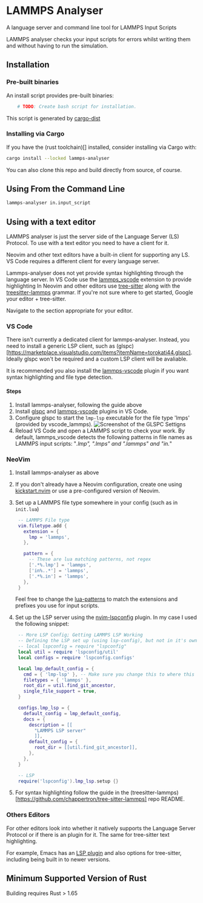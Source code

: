 # LAMMPS Analyser

A language server and command line tool for LAMMPS Input Scripts

LAMMPS analyser checks your input scripts for errors whilst writing them
and without having to run the simulation.

<!-- TODO: Commandline output image -->
<!-- TODO: Screenshot of in editor highlighting and errors -->

## Installation

### Pre-built binaries

An install script provides pre-built binaries:

``` bash
    # TODO: Create bash script for installation.
```

This script is generated by [cargo-dist]()

### Installing via Cargo

If you have the (rust toolchain)[] installed, consider installing via Cargo with:

``` sh
cargo install --locked lammps-analyser
```

You can also clone this repo and build directly from source, of course.

## Using From the Command Line

``` bash
lammps-analyser in.input_script
```

## Using with a text editor

LAMMPS analyser is just the server side of the Language Server (LS) Protocol.
To use with a text editor you need to have a client for it.

Neovim and other text editors have a built-in client for supporting any LS.
VS Code requires a different client for every language server.

Lammps-analyser does not yet provide syntax highlighting through the language server.
In VS Code use the [lammps_vscode](https://marketplace.visualstudio.com/items?itemName=ThFriedrich.lammps) 
extension to provide highlighting
In Neovim and other editors use [tree-sitter](https://github.com/tree-sitter/tree-sitter)
along with the [treesitter-lammps](https://github.com/chappertron/tree-sitter-lammps) grammar.
If you're not sure where to get started, Google your editor + tree-sitter.

Navigate to the section appropriate for your editor.

### VS Code

There isn't currently a dedicated client for lammps-analyser.
Instead, you need to install a generic LSP client, such as (glspc)[https://marketplace.visualstudio.com/items?itemName=torokati44.glspc].
Ideally glspc won't be required and a custom LSP client will be avaliable.

It is recommended you also install the [lammps-vscode](https://marketplace.visualstudio.com/items?itemName=ThFriedrich.lammps) 
plugin if you want syntax highlighting and file type detection.

#### Steps

1. Install lammps-analyser, following the guide above
2. Install [glspc](https://marketplace.visualstudio.com/items?itemName=torokati44.glspc)
    and [lammps-vscode](https://marketplace.visualstudio.com/items?itemName=ThFriedrich.lammps) plugins in VS Code.
3. Configure glspc to start the `lmp-lsp` executable for the file type 'lmps' (provided by vscode_lammps).
   ![Screenshot of the GLSPC Settigns]()
4. Reload VS Code and open a LAMMPS script to check your work.
   By default, lammps_vscode detects the following patterns in file names as LAMMPS input scripts:
   "*.lmp", ".lmps" and ".lammps" and "in.*"

<!-- TODO: screen shot of the configuration -->

### NeoVim

1. Install lammps-analyser as above
2. If you don't already have a Neovim configuration, create one using [kickstart.nvim](https://github.com/nvim-lua/kickstart.nvim) 
or use a pre-configured version of Neovim.
3. Set up a LAMMPS file type somewhere in your config (such as in `init.lua`)

   ```lua
    -- LAMMPS File type
    vim.filetype.add {
      extension = {
        lmp = 'lammps',
      },

      pattern = {
        -- These are lua matching patterns, not regex
        ['.*%.lmp'] = 'lammps',
        ['in%..*'] = 'lammps',
        ['.*%.in'] = 'lammps',
      },
    }
   ```

   Feel free to change the [lua-patterns](https://www.lua.org/pil/20.2.html) to match the extensions and prefixes you use for input scripts.

4. Set up the LSP server using the [nvim-lspconfig](https://github.com/neovim/nvim-lspconfig) plugin.
   In my case I used the following snippet:

   ```lua
    -- More LSP Config; Getting LAMMPS LSP Working
    -- Defining the LSP set up (using lsp-config), but not in it's own module.
    -- local lspconfig = require "lspconfig"
    local util = require 'lspconfig/util'
    local configs = require 'lspconfig.configs'

    local lmp_default_config = {
      cmd = { 'lmp-lsp' }, -- Make sure you change this to where this is located
      filetypes = { 'lammps' },
      root_dir = util.find_git_ancestor,
      single_file_support = true,
    }

    configs.lmp_lsp = {
      default_config = lmp_default_config,
      docs = {
        description = [[
          "LAMMPS LSP server"
          ]],
        default_config = {
          root_dir = [[util.find_git_ancestor]],
        },
      },
    }

    -- LSP
    require('lspconfig').lmp_lsp.setup {}

   ```

5. For syntax highlighting follow the guide in the (treesitter-lammps)[https://github.com/chappertron/tree-sitter-lammps] repo README.

### Others Editors

For other editors look into whether it natively supports the Language Server Protocol or if there is an plugin for it.
The same for tree-sitter text highlighting.

For example, Emacs has an [LSP plugin](https://github.com/emacs-lsp/lsp-mode) and also 
options for tree-sitter, including being built in to newer versions.

## Minimum Supported Version of Rust

Building requires Rust > 1.65
